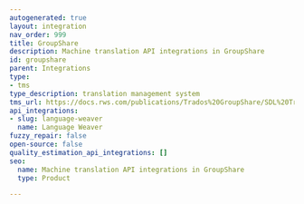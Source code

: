 ```yaml
---
autogenerated: true
layout: integration
nav_order: 999
title: GroupShare
description: Machine translation API integrations in GroupShare
id: groupshare
parent: Integrations
type:
- tms
type_description: translation management system
tms_url: https://docs.rws.com/publications/Trados%20GroupShare/SDL%20Trados%20GroupShare%202020%20SR1
api_integrations:
- slug: language-weaver
  name: Language Weaver
fuzzy_repair: false
open-source: false
quality_estimation_api_integrations: []
seo:
  name: Machine translation API integrations in GroupShare
  type: Product

---
```


